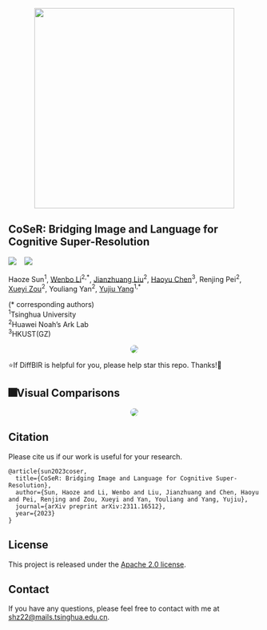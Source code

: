 <p align="center">
    <img src="static/examples/favicon2.png" width="400">
</p>

## CoSeR: Bridging Image and Language for Cognitive Super-Resolution

 <a href='https://arxiv.org/abs/2311.16512'><img src='https://img.shields.io/badge/arXiv-2311.16512-b31b1b.svg'></a> &nbsp;&nbsp;
 <a href='https://coser-main.github.io/'><img src='https://img.shields.io/badge/Project-Page-Green'></a> &nbsp;&nbsp;&nbsp;&nbsp;&nbsp;


Haoze Sun<sup>1</sup>, [Wenbo Li](https://fenglinglwb.github.io/)<sup>2,\*</sup>, [Jianzhuang Liu](https://people.ucas.ac.cn/~jzliu?language=en)<sup>2</sup>, [Haoyu Chen](https://haoyuchen.com/)<sup>3</sup>, Renjing Pei<sup>2</sup>, [Xueyi Zou](https://xueyizou.github.io/)<sup>2</sup>, Youliang Yan<sup>2</sup>, [Yujiu Yang](https://sites.google.com/view/iigroup-thu/home)<sup>1,\*</sup>

(* corresponding authors) <br>
<sup>1</sup>Tsinghua University<br><sup>2</sup>Huawei Noah’s Ark Lab<br><sup>3</sup>HKUST(GZ)

<p align="center">
    <img src="static/examples/framework.png" style="border-radius: 15px">
</p>

:star:If DiffBIR is helpful for you, please help star this repo. Thanks!:hugs:

## <a name="visual_results"></a>:fireworks:Visual Comparisons

<!-- <details close>
<summary>General Image Restoration</summary> -->
<p align="center">
    <img src="static/examples/qual_results_v4_compressed.png" style="border-radius: 15px">
</p>

## Citation

Please cite us if our work is useful for your research.

```
@article{sun2023coser,
  title={CoSeR: Bridging Image and Language for Cognitive Super-Resolution},
  author={Sun, Haoze and Li, Wenbo and Liu, Jianzhuang and Chen, Haoyu and Pei, Renjing and Zou, Xueyi and Yan, Youliang and Yang, Yujiu},
  journal={arXiv preprint arXiv:2311.16512},
  year={2023}
}
```

## License

This project is released under the [Apache 2.0 license](LICENSE).

## Contact

If you have any questions, please feel free to contact with me at shz22@mails.tsinghua.edu.cn.